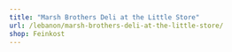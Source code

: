 ```yaml
---
title: "Marsh Brothers Deli at the Little Store"
url: /lebanon/marsh-brothers-deli-at-the-little-store/
shop: Feinkost
---
```


